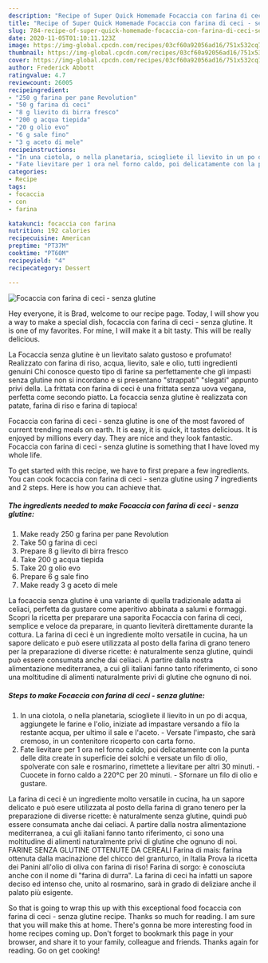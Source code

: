 ```yaml
---
description: "Recipe of Super Quick Homemade Focaccia con farina di ceci - senza glutine"
title: "Recipe of Super Quick Homemade Focaccia con farina di ceci - senza glutine"
slug: 784-recipe-of-super-quick-homemade-focaccia-con-farina-di-ceci-senza-glutine
date: 2020-11-05T01:10:11.123Z
image: https://img-global.cpcdn.com/recipes/03cf60a92056ad16/751x532cq70/focaccia-con-farina-di-ceci-senza-glutine-recipe-main-photo.jpg
thumbnail: https://img-global.cpcdn.com/recipes/03cf60a92056ad16/751x532cq70/focaccia-con-farina-di-ceci-senza-glutine-recipe-main-photo.jpg
cover: https://img-global.cpcdn.com/recipes/03cf60a92056ad16/751x532cq70/focaccia-con-farina-di-ceci-senza-glutine-recipe-main-photo.jpg
author: Frederick Abbott
ratingvalue: 4.7
reviewcount: 26005
recipeingredient:
- "250 g farina per pane Revolution"
- "50 g farina di ceci"
- "8 g lievito di birra fresco"
- "200 g acqua tiepida"
- "20 g olio evo"
- "6 g sale fino"
- "3 g aceto di mele"
recipeinstructions:
- "In una ciotola, o nella planetaria, sciogliete il lievito in un po di acqua, aggiungete le farine e l&#39;olio, iniziate ad impastare versando a filo la restante acqua, per ultimo il sale e l&#39;aceto. Versate l&#39;impasto, che sarà cremoso, in un contenitore ricoperto con carta forno."
- "Fate lievitare per 1 ora nel forno caldo, poi delicatamente con la punta delle dita create in superficie dei solchi e versate un filo di olio, spolverate con sale e rosmarino, rimettete a lievitare per altri 30 minuti. Cuocete in forno caldo a 220°C per 20 minuti. Sfornare un filo di olio e gustare."
categories:
- Recipe
tags:
- focaccia
- con
- farina

katakunci: focaccia con farina 
nutrition: 192 calories
recipecuisine: American
preptime: "PT37M"
cooktime: "PT60M"
recipeyield: "4"
recipecategory: Dessert

---
```



![Focaccia con farina di ceci - senza glutine](https://img-global.cpcdn.com/recipes/03cf60a92056ad16/751x532cq70/focaccia-con-farina-di-ceci-senza-glutine-recipe-main-photo.jpg)

Hey everyone, it is Brad, welcome to our recipe page. Today, I will show you a way to make a special dish, focaccia con farina di ceci - senza glutine. It is one of my favorites. For mine, I will make it a bit tasty. This will be really delicious.

La Focaccia senza glutine è un lievitato salato gustoso e profumato! Realizzato con farina di riso, acqua, lievito, sale e olio, tutti ingredienti genuini Chi conosce questo tipo di farine sa perfettamente che gli impasti senza glutine non si incordano e si presentano &#34;strappati&#34; &#34;slegati&#34; appunto privi della. La frittata con farina di ceci è una frittata senza uova vegana, perfetta come secondo piatto. La focaccia senza glutine è realizzata con patate, farina di riso e farina di tapioca!

Focaccia con farina di ceci - senza glutine is one of the most favored of current trending meals on earth. It is easy, it is quick, it tastes delicious. It is enjoyed by millions every day. They are nice and they look fantastic. Focaccia con farina di ceci - senza glutine is something that I have loved my whole life.


To get started with this recipe, we have to first prepare a few ingredients. You can cook focaccia con farina di ceci - senza glutine using 7 ingredients and 2 steps. Here is how you can achieve that.

<!--inarticleads1-->

##### The ingredients needed to make Focaccia con farina di ceci - senza glutine:

1. Make ready 250 g farina per pane Revolution
1. Take 50 g farina di ceci
1. Prepare 8 g lievito di birra fresco
1. Take 200 g acqua tiepida
1. Take 20 g olio evo
1. Prepare 6 g sale fino
1. Make ready 3 g aceto di mele


La focaccia senza glutine è una variante di quella tradizionale adatta ai celiaci, perfetta da gustare come aperitivo abbinata a salumi e formaggi. Scopri la ricetta per preparare una saporita Focaccia con farina di ceci, semplice e veloce da preparare, in quanto lieviterà direttamente durante la cottura. La farina di ceci è un ingrediente molto versatile in cucina, ha un sapore delicato e può esere utilizzata al posto della farina di grano tenero per la preparazione di diverse ricette: è naturalmente senza glutine, quindi può essere consumata anche dai celiaci. A partire dalla nostra alimentazione mediterranea, a cui gli italiani fanno tanto riferimento, ci sono una moltitudine di alimenti naturalmente privi di glutine che ognuno di noi. 

<!--inarticleads2-->

##### Steps to make Focaccia con farina di ceci - senza glutine:

1. In una ciotola, o nella planetaria, sciogliete il lievito in un po di acqua, aggiungete le farine e l&#39;olio, iniziate ad impastare versando a filo la restante acqua, per ultimo il sale e l&#39;aceto. - Versate l&#39;impasto, che sarà cremoso, in un contenitore ricoperto con carta forno.
1. Fate lievitare per 1 ora nel forno caldo, poi delicatamente con la punta delle dita create in superficie dei solchi e versate un filo di olio, spolverate con sale e rosmarino, rimettete a lievitare per altri 30 minuti. - Cuocete in forno caldo a 220°C per 20 minuti. - Sfornare un filo di olio e gustare.


La farina di ceci è un ingrediente molto versatile in cucina, ha un sapore delicato e può esere utilizzata al posto della farina di grano tenero per la preparazione di diverse ricette: è naturalmente senza glutine, quindi può essere consumata anche dai celiaci. A partire dalla nostra alimentazione mediterranea, a cui gli italiani fanno tanto riferimento, ci sono una moltitudine di alimenti naturalmente privi di glutine che ognuno di noi. FARINE SENZA GLUTINE OTTENUTE DA CEREALI Farina di mais: farina ottenuta dalla macinazione del chicco del granturco, in Italia Prova la ricetta dei Panini all&#39;olio di oliva con farina di riso! Farina di sorgo: è conosciuta anche con il nome di &#34;farina di durra&#34;. La farina di ceci ha infatti un sapore deciso ed intenso che, unito al rosmarino, sarà in grado di deliziare anche il palato più esigente. 

So that is going to wrap this up with this exceptional food focaccia con farina di ceci - senza glutine recipe. Thanks so much for reading. I am sure that you will make this at home. There's gonna be more interesting food in home recipes coming up. Don't forget to bookmark this page in your browser, and share it to your family, colleague and friends. Thanks again for reading. Go on get cooking!
